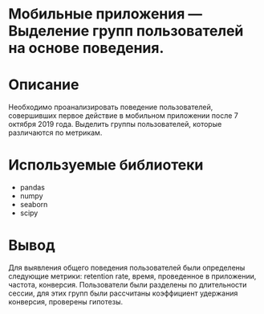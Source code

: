 # Мобильные приложения — Выделение групп пользователей на основе поведения.

# Описание
Необходимо проанализировать поведение пользователей, совершивших первое действие в мобильном приложении после 7 октября 2019 года. Выделить группы пользователей, которые различаются по метрикам.

# Используемые библиотеки
- pandas
- numpy
- seaborn
- scipy

# Вывод
Для выявления общего поведения пользователей были определены следующие метрики: retention rate, время, проведенное в приложении, частота, конверсия. Пользователи были разделены по длительности сессии, для этих групп были рассчитаны коэффициент удержания  конверсия, проверены гипотезы.

